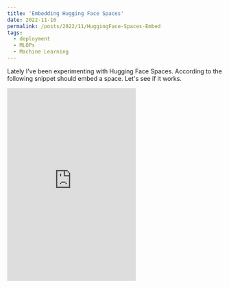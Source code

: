 ```yaml
---
title: 'Embedding Hugging Face Spaces'
date: 2022-11-16
permalink: /posts/2022/11/HuggingFace-Spaces-Embed
tags:
  - deployment 
  - MLOPs
  - Machine Learning
---
```


Lately I've been experimenting with Hugging Face Spaces. According to [](https://gradio.app/using_hugging_face_integrations/#embedding-your-space-demo-on-other-websites) the following snippet should embed a space. Let's see if it works.

<iframe src="https://cerkut-hfds-size.hf.space" frameBorder="0" height="450" title="Gradio app" class="container p-0 flex-grow space-iframe" allow="accelerometer; ambient-light-sensor; autoplay; battery; camera; document-domain; encrypted-media; fullscreen; geolocation; gyroscope; layout-animations; legacy-image-formats; magnetometer; microphone; midi; oversized-images; payment; picture-in-picture; publickey-credentials-get; sync-xhr; usb; vr ; wake-lock; xr-spatial-tracking" sandbox="allow-forms allow-modals allow-popups allow-popups-to-escape-sandbox allow-same-origin allow-scripts allow-downloads"></iframe>

